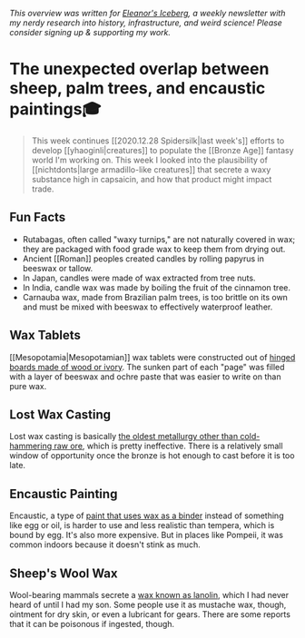 <cite>This overview was written for [Eleanor's Iceberg](http://newsletter.eleanorkonik.com/), a weekly newsletter with my nerdy research into history, infrastructure, and weird science! Please consider signing up & supporting my work.</cite>

# The unexpected overlap between sheep, palm trees, and encaustic paintings🎓

> This week continues [[2020.12.28 Spidersilk|last week's]] efforts to develop [[yhaoginli|creatures]] to populate the [[Bronze Age]] fantasy world I'm working on. This week I looked into the plausibility of [[nichtdonts|large armadillo-like creatures]] that secrete a waxy substance high in capsaicin, and how that product might impact trade. 

## Fun Facts

-   Rutabagas, often called "waxy turnips," are not naturally covered in wax; they are packaged with food grade wax to keep them from drying out.  
-   Ancient [[Roman]] peoples created candles by rolling papyrus in beeswax or tallow.  
-   In Japan, candles were made of wax extracted from tree nuts.
-   In India, candle wax was made by boiling the fruit of the cinnamon tree.
-   Carnauba wax, made from Brazilian palm trees, is too brittle on its own and must be mixed with beeswax to effectively waterproof leather. 

## Wax Tablets

[[Mesopotamia|Mesopotamian]] wax tablets were constructed out of [hinged boards made of wood or ivory](https://osf.io/urpuf/wiki/home/?view). The sunken part of each "page" was filled with a layer of beeswax and ochre paste that was easier to write on than pure wax. 

## Lost Wax Casting

Lost wax casting is basically [the oldest metallurgy other than cold-hammering raw ore](https://www.academia.edu/1217400/Precision_lost_wax_casting), which is pretty ineffective. There is a relatively small window of opportunity once the bronze is hot enough to cast before it is too late. 

## Encaustic Painting

Encaustic, a type of [paint that uses wax as a binder](https://www.reddit.com/r/AskHistorians/comments/knl41q/why_was_that_the_greeks_and_romans_of_antiquity/) instead of something like egg or oil, is harder to use and less realistic than tempera, which is bound by egg. It's also more expensive. But in places like Pompeii, it was common indoors because it doesn't stink as much.

## Sheep's Wool Wax

Wool-bearing mammals secrete a [wax known as lanolin](https://www.verywellhealth.com/lanolin-5081303), which I had never heard of until I had my son. Some people use it as mustache wax, though, ointment for dry skin, or even a lubricant for gears. There are some reports that it can be poisonous if ingested, though. 